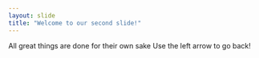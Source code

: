 ```yaml
---
layout: slide
title: "Welcome to our second slide!"
---
```

All great things are done for their own sake
Use the left arrow to go back!
